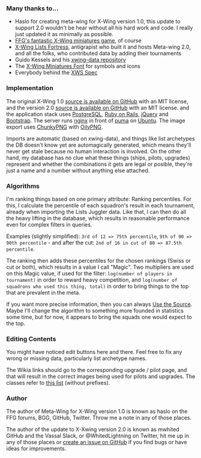 ### Many thanks to...

* Haslo for creating meta-wing for X-Wing version 1.0, this update to support 2.0 wouldn't be hear without all his hard work and code. I really just updated it as minimally as possible.
* [FFG's fantastic X-Wing miniatures game](https://www.fantasyflightgames.com/en/products/x-wing),
of course
* [X-Wing Lists Fortress](http://listfortress.com/), antigrapist who built it and hosts Meta-wing 2.0, and all the folks,
who contributed data by adding their tournaments
* Guido Kessels and his [xwing-data repository](https://github.com/guidokessels/xwing-data2)
* The [X-Wing Miniatures Font](https://github.com/geordanr/xwing-miniatures-font) for symbols and icons
* Everybody behind the [XWS Spec](https://github.com/elistevens/xws-spec)

### Implementation

The original X-Wing 1.0 [source is available on GitHub](https://github.com/haslo/lists_juggle_browser) with an MIT license, and the version 2.0 [source is available on GitHub](https://github.com/AlexRaubach/lists_juggle_browser) with an MIT license.
and the application stack uses [PostgreSQL](https://www.postgresql.org/), [Ruby on Rails](http://rubyonrails.org/),
[jQuery](https://jquery.com/) and [Bootstrap](http://getbootstrap.com/). The server runs
[nginx](https://www.nginx.com/solutions/web-server/) in front of [puma](http://puma.io/) on
[Ubuntu](https://www.ubuntu.com/). The image export uses [ChunkyPNG](http://chunkypng.com/) with [OilyPNG](https://github.com/wvanbergen/oily_png).

Imports are automatic (based on xwing-data), and things like list archetypes the DB doesn't know yet are automagically
generated, which means they'll never get stale because no human interaction is involved. On the other hand, my database
has no clue what these things (ships, pilots, upgrades) represent and whether the combinations it gets are legal
or posible, they're just a name and a number without anything else attached.

### Algorithms

I'm ranking things based on one primary attribute: Ranking percentiles. For this, I calculate the percentile of each
squadron's result in each tournament, already when importing the Lists Juggler data. Like that, I can then do all
the heavy lifting in the database, which results in reasonable performance even for complex filters in queries.

Examples (slightly simplified): `3rd of 12 => 75th percentile`, `9th of 90 => 90th percentile` - and after the cut:
`2nd of 16 in cut of 80 => 87.5th percentile`.

The ranking then adds these percentiles for the chosen rankings (Swiss or cut or both), which results in a value I
call "Magic". Two multipliers are used on this Magic value, if used for the filter: `log(number of players in tournament)`
in order to reward heavy competition, and `log(number of squadrons who used this thing, total)` in order to bring things
to the top that are prevalent in the meta.

If you want more precise information, then you can always
[Use the Source](https://github.com/haslo/lists_juggle_browser/blob/master/app/models/rankers/weight_query_builder.rb).
Maybe I'll change the algorithm to something more founded in statistics some time, but for now, it appears to bring the
squads one would expect to the top.

### Editing Contents

You might have noticed edit buttons here and there. Feel free to fix any wrong or missing data, particularly list
archetype names.

The Wikia links should go to the corresponding upgrade / pilot page, and that will result in the correct images being
used for pilots and upgrades. The classes refer to [this list](https://geordanr.github.io/xwing-miniatures-font/)
(without prefixes).

### Author

The author of Meta-Wing for X-Wing version 1.0 is known as haslo on the FFG forums, BGG, GitHub, Twitter. Throw me a note in any of those places.

The author of the update to X-Xwing version 2.0 is known as mwhited GitHub and the Vassal Slack, or @WhitedLightning on Twitter, hit me up in any of those places or
[create an issue on GitHub](https://github.com/AlexRaubach/lists_juggle_browser/issues) if you find bugs or have ideas for
improvements.
